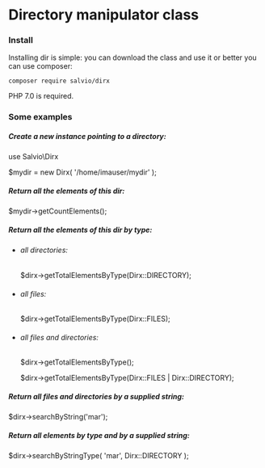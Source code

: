 # Directory manipulator class

### Install
Installing dir is simple:  you can download the class and use it or better you can use composer:

`composer require salvio/dirx`

PHP 7.0 is required.

### Some examples

##### Create a new instance pointing to a directory:

use Salvio\Dirx

$mydir = new Dirx( '/home/imauser/mydir' );

##### Return all the elements of this dir:

$mydir->getCountElements();

##### Return all the elements of this dir by type:

- ###### all directories:

	$dirx->getTotalElementsByType(Dirx::DIRECTORY);


-  ###### all files:

	$dirx->getTotalElementsByType(Dirx::FILES);

- ###### all files and directories:

	$dirx->getTotalElementsByType();

	$dirx->getTotalElementsByType(Dirx::FILES | Dirx::DIRECTORY);

##### Return all files and directories by a supplied string:

$dirx->searchByString('mar');

##### Return all elements by type and by a supplied string:

$dirx->searchByStringType( 'mar', Dirx::DIRECTORY );
